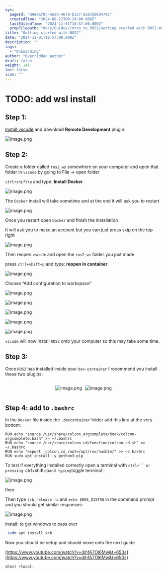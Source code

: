 ```yaml
---
sys:
  pageId: "89e0a78c-4e2b-4070-b327-d28cb0694742"
  createdTime: "2024-08-21T00:24:00.000Z"
  lastEditedTime: "2024-11-01T18:57:00.000Z"
  propFilepath: "docs/Guides/intro_to_ROS2/Getting started with ROS2.md"
title: "Getting started with ROS2"
date: "2024-11-01T18:57:00.000Z"
description: ""
tags:
  - "Onboarding"
author: "Overridden author"
draft: false
weight: 141
toc: false
icon: ""
---
```


# TODO: add wsl install

## Step 1:

[Install vscode](https://code.visualstudio.com/download) and download **Remote Development** plugin:

![image.png](https://prod-files-secure.s3.us-west-2.amazonaws.com/d518164a-d88e-44d1-a4ee-3adb3bd8bce0/efb52993-1881-4a40-b95e-6f020334f022/image.png?X-Amz-Algorithm=AWS4-HMAC-SHA256&X-Amz-Content-Sha256=UNSIGNED-PAYLOAD&X-Amz-Credential=ASIAZI2LB466ULI75UGT%2F20250213%2Fus-west-2%2Fs3%2Faws4_request&X-Amz-Date=20250213T210701Z&X-Amz-Expires=3600&X-Amz-Security-Token=IQoJb3JpZ2luX2VjEPX%2F%2F%2F%2F%2F%2F%2F%2F%2F%2FwEaCXVzLXdlc3QtMiJHMEUCIQCJaRFxr8fPQZ0HeQkpUfyIS52b%2Ba0NyaJtMDqomcKbzQIgT1Dq6%2FsUkymkSakpq18I7vrK8yzOf8EK1lCNh4vrI44q%2FwMIHhAAGgw2Mzc0MjMxODM4MDUiDJih3PYvop6rieM18yrcA5EIR07i4hJ7gFBJqQmaJmOPhBpoz3RrjlSZP3cNlKDUoUE0wReQgHw48jCO6k%2Fdsliq79%2BuYskTbUASgq7ETBpnuNUctnAME2cHZ9XrPeG%2BvYn3ULLYFAn%2FojyfmMgve9WT16c85KSS9f2Of%2Bpgqf48MI%2BdZCxdOjlrLCyuBKf7Vy8aboMIBzFthQw4awgVTW2zXm8y%2BNrXu7DwxkVjL8QS%2Bv%2Bb1qV2WA2wxOSrNjNqWDVBAK89LON09pxJ12fiQssJinbycw6fsbxB2JU7CUc3IPDBPAlHRDML2CqyHfHN9%2FdT9Ch%2FnBhEdOjvGYIUl6pTfCeNyc0KQJGH5isg68UhuxR4YXvpkMQMQeUyqCyCG8HGq5byuF4WySiHayTOrIpnlDkVM23V07%2BaE9E3YDYo90ka3M%2FDNRbf8ZDM12A7qQ1zQfPpp0i7BmjAHxJwEOl7X7bK5wiPQQipC%2BLZvO01x8J9up5j%2B4gUohhP4t5OYZKO9zEdTQr9ZBeEij%2F1gUIXNGtRilsNCtavsjKMdjvkVOyRRO2YCbM1xY%2BkZXW1Bo9WEIO8d%2Bib%2BcLKN8gv%2BWhh2Hwf4Lh3lag3ohvCd3FH3vV1tC7tC3r%2FLQNKvwIvIxWhQNPaitj2O%2F%2FvMN%2Brub0GOqUB%2FSy9GT1138TYoF7xd%2BeEiOPTXJ5pYRkrjDxzyClULBJgakLgNB3RqT5naitA83%2F3dI4xuiEkxR27tE0CeGOT5nS%2Fu7M5563R4uDNAJ0tEuGS2sLBEPK4Gs2ACvNKOLoLH25fMPz9%2B%2B5uDuq5GtxIIYDxPqz5gbJlSf45Hh67QwswnqJiRbR3GB3FKNfGmO1tc9%2FssprxJx3W99iAX5fMV4SbTRUb&X-Amz-Signature=c2b76e2af842df25e28b35bc209c6188dd2c5ae87104d720dab546e64e08678b&X-Amz-SignedHeaders=host&x-id=GetObject)

## Step 2:

Create a folder called `ros2_ws` somewhere on your computer and open that folder in `vscode` by going to File → open folder 

`ctrl+shift+p` and type: **Install Docker**

![image.png](https://prod-files-secure.s3.us-west-2.amazonaws.com/d518164a-d88e-44d1-a4ee-3adb3bd8bce0/2269dc0e-1cd5-47ff-bceb-c04ad9b2eab0/image.png?X-Amz-Algorithm=AWS4-HMAC-SHA256&X-Amz-Content-Sha256=UNSIGNED-PAYLOAD&X-Amz-Credential=ASIAZI2LB466ULI75UGT%2F20250213%2Fus-west-2%2Fs3%2Faws4_request&X-Amz-Date=20250213T210701Z&X-Amz-Expires=3600&X-Amz-Security-Token=IQoJb3JpZ2luX2VjEPX%2F%2F%2F%2F%2F%2F%2F%2F%2F%2FwEaCXVzLXdlc3QtMiJHMEUCIQCJaRFxr8fPQZ0HeQkpUfyIS52b%2Ba0NyaJtMDqomcKbzQIgT1Dq6%2FsUkymkSakpq18I7vrK8yzOf8EK1lCNh4vrI44q%2FwMIHhAAGgw2Mzc0MjMxODM4MDUiDJih3PYvop6rieM18yrcA5EIR07i4hJ7gFBJqQmaJmOPhBpoz3RrjlSZP3cNlKDUoUE0wReQgHw48jCO6k%2Fdsliq79%2BuYskTbUASgq7ETBpnuNUctnAME2cHZ9XrPeG%2BvYn3ULLYFAn%2FojyfmMgve9WT16c85KSS9f2Of%2Bpgqf48MI%2BdZCxdOjlrLCyuBKf7Vy8aboMIBzFthQw4awgVTW2zXm8y%2BNrXu7DwxkVjL8QS%2Bv%2Bb1qV2WA2wxOSrNjNqWDVBAK89LON09pxJ12fiQssJinbycw6fsbxB2JU7CUc3IPDBPAlHRDML2CqyHfHN9%2FdT9Ch%2FnBhEdOjvGYIUl6pTfCeNyc0KQJGH5isg68UhuxR4YXvpkMQMQeUyqCyCG8HGq5byuF4WySiHayTOrIpnlDkVM23V07%2BaE9E3YDYo90ka3M%2FDNRbf8ZDM12A7qQ1zQfPpp0i7BmjAHxJwEOl7X7bK5wiPQQipC%2BLZvO01x8J9up5j%2B4gUohhP4t5OYZKO9zEdTQr9ZBeEij%2F1gUIXNGtRilsNCtavsjKMdjvkVOyRRO2YCbM1xY%2BkZXW1Bo9WEIO8d%2Bib%2BcLKN8gv%2BWhh2Hwf4Lh3lag3ohvCd3FH3vV1tC7tC3r%2FLQNKvwIvIxWhQNPaitj2O%2F%2FvMN%2Brub0GOqUB%2FSy9GT1138TYoF7xd%2BeEiOPTXJ5pYRkrjDxzyClULBJgakLgNB3RqT5naitA83%2F3dI4xuiEkxR27tE0CeGOT5nS%2Fu7M5563R4uDNAJ0tEuGS2sLBEPK4Gs2ACvNKOLoLH25fMPz9%2B%2B5uDuq5GtxIIYDxPqz5gbJlSf45Hh67QwswnqJiRbR3GB3FKNfGmO1tc9%2FssprxJx3W99iAX5fMV4SbTRUb&X-Amz-Signature=bb3f9ac041966f1b981ef2b1276c422ce4283620791f896255d7272cbab8725b&X-Amz-SignedHeaders=host&x-id=GetObject)

The `Docker` install will take sometime and at the end it will ask you to restart

![image.png](https://prod-files-secure.s3.us-west-2.amazonaws.com/d518164a-d88e-44d1-a4ee-3adb3bd8bce0/ed233f78-be33-4b1f-b89c-9c346c0e961e/image.png?X-Amz-Algorithm=AWS4-HMAC-SHA256&X-Amz-Content-Sha256=UNSIGNED-PAYLOAD&X-Amz-Credential=ASIAZI2LB466ULI75UGT%2F20250213%2Fus-west-2%2Fs3%2Faws4_request&X-Amz-Date=20250213T210701Z&X-Amz-Expires=3600&X-Amz-Security-Token=IQoJb3JpZ2luX2VjEPX%2F%2F%2F%2F%2F%2F%2F%2F%2F%2FwEaCXVzLXdlc3QtMiJHMEUCIQCJaRFxr8fPQZ0HeQkpUfyIS52b%2Ba0NyaJtMDqomcKbzQIgT1Dq6%2FsUkymkSakpq18I7vrK8yzOf8EK1lCNh4vrI44q%2FwMIHhAAGgw2Mzc0MjMxODM4MDUiDJih3PYvop6rieM18yrcA5EIR07i4hJ7gFBJqQmaJmOPhBpoz3RrjlSZP3cNlKDUoUE0wReQgHw48jCO6k%2Fdsliq79%2BuYskTbUASgq7ETBpnuNUctnAME2cHZ9XrPeG%2BvYn3ULLYFAn%2FojyfmMgve9WT16c85KSS9f2Of%2Bpgqf48MI%2BdZCxdOjlrLCyuBKf7Vy8aboMIBzFthQw4awgVTW2zXm8y%2BNrXu7DwxkVjL8QS%2Bv%2Bb1qV2WA2wxOSrNjNqWDVBAK89LON09pxJ12fiQssJinbycw6fsbxB2JU7CUc3IPDBPAlHRDML2CqyHfHN9%2FdT9Ch%2FnBhEdOjvGYIUl6pTfCeNyc0KQJGH5isg68UhuxR4YXvpkMQMQeUyqCyCG8HGq5byuF4WySiHayTOrIpnlDkVM23V07%2BaE9E3YDYo90ka3M%2FDNRbf8ZDM12A7qQ1zQfPpp0i7BmjAHxJwEOl7X7bK5wiPQQipC%2BLZvO01x8J9up5j%2B4gUohhP4t5OYZKO9zEdTQr9ZBeEij%2F1gUIXNGtRilsNCtavsjKMdjvkVOyRRO2YCbM1xY%2BkZXW1Bo9WEIO8d%2Bib%2BcLKN8gv%2BWhh2Hwf4Lh3lag3ohvCd3FH3vV1tC7tC3r%2FLQNKvwIvIxWhQNPaitj2O%2F%2FvMN%2Brub0GOqUB%2FSy9GT1138TYoF7xd%2BeEiOPTXJ5pYRkrjDxzyClULBJgakLgNB3RqT5naitA83%2F3dI4xuiEkxR27tE0CeGOT5nS%2Fu7M5563R4uDNAJ0tEuGS2sLBEPK4Gs2ACvNKOLoLH25fMPz9%2B%2B5uDuq5GtxIIYDxPqz5gbJlSf45Hh67QwswnqJiRbR3GB3FKNfGmO1tc9%2FssprxJx3W99iAX5fMV4SbTRUb&X-Amz-Signature=dd00f37fc3fe445f195ce4d77c1d62f805167994ed591c78d637f86410990328&X-Amz-SignedHeaders=host&x-id=GetObject)

Once you restart open `Docker` and finish the installation

It will ask you to make an account but you can just press skip on the top right

![image.png](https://prod-files-secure.s3.us-west-2.amazonaws.com/d518164a-d88e-44d1-a4ee-3adb3bd8bce0/21010ad9-1659-4fd9-9f59-9932a09b2a3d/image.png?X-Amz-Algorithm=AWS4-HMAC-SHA256&X-Amz-Content-Sha256=UNSIGNED-PAYLOAD&X-Amz-Credential=ASIAZI2LB466ULI75UGT%2F20250213%2Fus-west-2%2Fs3%2Faws4_request&X-Amz-Date=20250213T210701Z&X-Amz-Expires=3600&X-Amz-Security-Token=IQoJb3JpZ2luX2VjEPX%2F%2F%2F%2F%2F%2F%2F%2F%2F%2FwEaCXVzLXdlc3QtMiJHMEUCIQCJaRFxr8fPQZ0HeQkpUfyIS52b%2Ba0NyaJtMDqomcKbzQIgT1Dq6%2FsUkymkSakpq18I7vrK8yzOf8EK1lCNh4vrI44q%2FwMIHhAAGgw2Mzc0MjMxODM4MDUiDJih3PYvop6rieM18yrcA5EIR07i4hJ7gFBJqQmaJmOPhBpoz3RrjlSZP3cNlKDUoUE0wReQgHw48jCO6k%2Fdsliq79%2BuYskTbUASgq7ETBpnuNUctnAME2cHZ9XrPeG%2BvYn3ULLYFAn%2FojyfmMgve9WT16c85KSS9f2Of%2Bpgqf48MI%2BdZCxdOjlrLCyuBKf7Vy8aboMIBzFthQw4awgVTW2zXm8y%2BNrXu7DwxkVjL8QS%2Bv%2Bb1qV2WA2wxOSrNjNqWDVBAK89LON09pxJ12fiQssJinbycw6fsbxB2JU7CUc3IPDBPAlHRDML2CqyHfHN9%2FdT9Ch%2FnBhEdOjvGYIUl6pTfCeNyc0KQJGH5isg68UhuxR4YXvpkMQMQeUyqCyCG8HGq5byuF4WySiHayTOrIpnlDkVM23V07%2BaE9E3YDYo90ka3M%2FDNRbf8ZDM12A7qQ1zQfPpp0i7BmjAHxJwEOl7X7bK5wiPQQipC%2BLZvO01x8J9up5j%2B4gUohhP4t5OYZKO9zEdTQr9ZBeEij%2F1gUIXNGtRilsNCtavsjKMdjvkVOyRRO2YCbM1xY%2BkZXW1Bo9WEIO8d%2Bib%2BcLKN8gv%2BWhh2Hwf4Lh3lag3ohvCd3FH3vV1tC7tC3r%2FLQNKvwIvIxWhQNPaitj2O%2F%2FvMN%2Brub0GOqUB%2FSy9GT1138TYoF7xd%2BeEiOPTXJ5pYRkrjDxzyClULBJgakLgNB3RqT5naitA83%2F3dI4xuiEkxR27tE0CeGOT5nS%2Fu7M5563R4uDNAJ0tEuGS2sLBEPK4Gs2ACvNKOLoLH25fMPz9%2B%2B5uDuq5GtxIIYDxPqz5gbJlSf45Hh67QwswnqJiRbR3GB3FKNfGmO1tc9%2FssprxJx3W99iAX5fMV4SbTRUb&X-Amz-Signature=efa0af1d62fd87e21af46ef5d01dfec22163aefbdb71457d770cf4f4c4910dd6&X-Amz-SignedHeaders=host&x-id=GetObject)

Then reopen `vscode` and open the `ros2_ws` folder you just made

press `ctrl+shift+p` and type: **reopen in container**

![image.png](https://prod-files-secure.s3.us-west-2.amazonaws.com/d518164a-d88e-44d1-a4ee-3adb3bd8bce0/4e93b8c2-41ad-488c-8095-c74205196118/image.png?X-Amz-Algorithm=AWS4-HMAC-SHA256&X-Amz-Content-Sha256=UNSIGNED-PAYLOAD&X-Amz-Credential=ASIAZI2LB466ULI75UGT%2F20250213%2Fus-west-2%2Fs3%2Faws4_request&X-Amz-Date=20250213T210701Z&X-Amz-Expires=3600&X-Amz-Security-Token=IQoJb3JpZ2luX2VjEPX%2F%2F%2F%2F%2F%2F%2F%2F%2F%2FwEaCXVzLXdlc3QtMiJHMEUCIQCJaRFxr8fPQZ0HeQkpUfyIS52b%2Ba0NyaJtMDqomcKbzQIgT1Dq6%2FsUkymkSakpq18I7vrK8yzOf8EK1lCNh4vrI44q%2FwMIHhAAGgw2Mzc0MjMxODM4MDUiDJih3PYvop6rieM18yrcA5EIR07i4hJ7gFBJqQmaJmOPhBpoz3RrjlSZP3cNlKDUoUE0wReQgHw48jCO6k%2Fdsliq79%2BuYskTbUASgq7ETBpnuNUctnAME2cHZ9XrPeG%2BvYn3ULLYFAn%2FojyfmMgve9WT16c85KSS9f2Of%2Bpgqf48MI%2BdZCxdOjlrLCyuBKf7Vy8aboMIBzFthQw4awgVTW2zXm8y%2BNrXu7DwxkVjL8QS%2Bv%2Bb1qV2WA2wxOSrNjNqWDVBAK89LON09pxJ12fiQssJinbycw6fsbxB2JU7CUc3IPDBPAlHRDML2CqyHfHN9%2FdT9Ch%2FnBhEdOjvGYIUl6pTfCeNyc0KQJGH5isg68UhuxR4YXvpkMQMQeUyqCyCG8HGq5byuF4WySiHayTOrIpnlDkVM23V07%2BaE9E3YDYo90ka3M%2FDNRbf8ZDM12A7qQ1zQfPpp0i7BmjAHxJwEOl7X7bK5wiPQQipC%2BLZvO01x8J9up5j%2B4gUohhP4t5OYZKO9zEdTQr9ZBeEij%2F1gUIXNGtRilsNCtavsjKMdjvkVOyRRO2YCbM1xY%2BkZXW1Bo9WEIO8d%2Bib%2BcLKN8gv%2BWhh2Hwf4Lh3lag3ohvCd3FH3vV1tC7tC3r%2FLQNKvwIvIxWhQNPaitj2O%2F%2FvMN%2Brub0GOqUB%2FSy9GT1138TYoF7xd%2BeEiOPTXJ5pYRkrjDxzyClULBJgakLgNB3RqT5naitA83%2F3dI4xuiEkxR27tE0CeGOT5nS%2Fu7M5563R4uDNAJ0tEuGS2sLBEPK4Gs2ACvNKOLoLH25fMPz9%2B%2B5uDuq5GtxIIYDxPqz5gbJlSf45Hh67QwswnqJiRbR3GB3FKNfGmO1tc9%2FssprxJx3W99iAX5fMV4SbTRUb&X-Amz-Signature=2bc775ce7a64c3d8cf909823db73f303caeb5238b61a4f6bed0eb2637b1855b4&X-Amz-SignedHeaders=host&x-id=GetObject)

Choose “Add configuration to workspace”

![image.png](https://prod-files-secure.s3.us-west-2.amazonaws.com/d518164a-d88e-44d1-a4ee-3adb3bd8bce0/9560b282-5060-4989-ba37-97e7b2c22476/image.png?X-Amz-Algorithm=AWS4-HMAC-SHA256&X-Amz-Content-Sha256=UNSIGNED-PAYLOAD&X-Amz-Credential=ASIAZI2LB466ULI75UGT%2F20250213%2Fus-west-2%2Fs3%2Faws4_request&X-Amz-Date=20250213T210701Z&X-Amz-Expires=3600&X-Amz-Security-Token=IQoJb3JpZ2luX2VjEPX%2F%2F%2F%2F%2F%2F%2F%2F%2F%2FwEaCXVzLXdlc3QtMiJHMEUCIQCJaRFxr8fPQZ0HeQkpUfyIS52b%2Ba0NyaJtMDqomcKbzQIgT1Dq6%2FsUkymkSakpq18I7vrK8yzOf8EK1lCNh4vrI44q%2FwMIHhAAGgw2Mzc0MjMxODM4MDUiDJih3PYvop6rieM18yrcA5EIR07i4hJ7gFBJqQmaJmOPhBpoz3RrjlSZP3cNlKDUoUE0wReQgHw48jCO6k%2Fdsliq79%2BuYskTbUASgq7ETBpnuNUctnAME2cHZ9XrPeG%2BvYn3ULLYFAn%2FojyfmMgve9WT16c85KSS9f2Of%2Bpgqf48MI%2BdZCxdOjlrLCyuBKf7Vy8aboMIBzFthQw4awgVTW2zXm8y%2BNrXu7DwxkVjL8QS%2Bv%2Bb1qV2WA2wxOSrNjNqWDVBAK89LON09pxJ12fiQssJinbycw6fsbxB2JU7CUc3IPDBPAlHRDML2CqyHfHN9%2FdT9Ch%2FnBhEdOjvGYIUl6pTfCeNyc0KQJGH5isg68UhuxR4YXvpkMQMQeUyqCyCG8HGq5byuF4WySiHayTOrIpnlDkVM23V07%2BaE9E3YDYo90ka3M%2FDNRbf8ZDM12A7qQ1zQfPpp0i7BmjAHxJwEOl7X7bK5wiPQQipC%2BLZvO01x8J9up5j%2B4gUohhP4t5OYZKO9zEdTQr9ZBeEij%2F1gUIXNGtRilsNCtavsjKMdjvkVOyRRO2YCbM1xY%2BkZXW1Bo9WEIO8d%2Bib%2BcLKN8gv%2BWhh2Hwf4Lh3lag3ohvCd3FH3vV1tC7tC3r%2FLQNKvwIvIxWhQNPaitj2O%2F%2FvMN%2Brub0GOqUB%2FSy9GT1138TYoF7xd%2BeEiOPTXJ5pYRkrjDxzyClULBJgakLgNB3RqT5naitA83%2F3dI4xuiEkxR27tE0CeGOT5nS%2Fu7M5563R4uDNAJ0tEuGS2sLBEPK4Gs2ACvNKOLoLH25fMPz9%2B%2B5uDuq5GtxIIYDxPqz5gbJlSf45Hh67QwswnqJiRbR3GB3FKNfGmO1tc9%2FssprxJx3W99iAX5fMV4SbTRUb&X-Amz-Signature=41520b53df1f6acb0c6ebdc8bb399a4d78fdb32526ad6941af770a877f7aae8c&X-Amz-SignedHeaders=host&x-id=GetObject)

![image.png](https://prod-files-secure.s3.us-west-2.amazonaws.com/d518164a-d88e-44d1-a4ee-3adb3bd8bce0/2ee63f81-886b-48e8-a553-dc6e5eac99e4/image.png?X-Amz-Algorithm=AWS4-HMAC-SHA256&X-Amz-Content-Sha256=UNSIGNED-PAYLOAD&X-Amz-Credential=ASIAZI2LB466ULI75UGT%2F20250213%2Fus-west-2%2Fs3%2Faws4_request&X-Amz-Date=20250213T210701Z&X-Amz-Expires=3600&X-Amz-Security-Token=IQoJb3JpZ2luX2VjEPX%2F%2F%2F%2F%2F%2F%2F%2F%2F%2FwEaCXVzLXdlc3QtMiJHMEUCIQCJaRFxr8fPQZ0HeQkpUfyIS52b%2Ba0NyaJtMDqomcKbzQIgT1Dq6%2FsUkymkSakpq18I7vrK8yzOf8EK1lCNh4vrI44q%2FwMIHhAAGgw2Mzc0MjMxODM4MDUiDJih3PYvop6rieM18yrcA5EIR07i4hJ7gFBJqQmaJmOPhBpoz3RrjlSZP3cNlKDUoUE0wReQgHw48jCO6k%2Fdsliq79%2BuYskTbUASgq7ETBpnuNUctnAME2cHZ9XrPeG%2BvYn3ULLYFAn%2FojyfmMgve9WT16c85KSS9f2Of%2Bpgqf48MI%2BdZCxdOjlrLCyuBKf7Vy8aboMIBzFthQw4awgVTW2zXm8y%2BNrXu7DwxkVjL8QS%2Bv%2Bb1qV2WA2wxOSrNjNqWDVBAK89LON09pxJ12fiQssJinbycw6fsbxB2JU7CUc3IPDBPAlHRDML2CqyHfHN9%2FdT9Ch%2FnBhEdOjvGYIUl6pTfCeNyc0KQJGH5isg68UhuxR4YXvpkMQMQeUyqCyCG8HGq5byuF4WySiHayTOrIpnlDkVM23V07%2BaE9E3YDYo90ka3M%2FDNRbf8ZDM12A7qQ1zQfPpp0i7BmjAHxJwEOl7X7bK5wiPQQipC%2BLZvO01x8J9up5j%2B4gUohhP4t5OYZKO9zEdTQr9ZBeEij%2F1gUIXNGtRilsNCtavsjKMdjvkVOyRRO2YCbM1xY%2BkZXW1Bo9WEIO8d%2Bib%2BcLKN8gv%2BWhh2Hwf4Lh3lag3ohvCd3FH3vV1tC7tC3r%2FLQNKvwIvIxWhQNPaitj2O%2F%2FvMN%2Brub0GOqUB%2FSy9GT1138TYoF7xd%2BeEiOPTXJ5pYRkrjDxzyClULBJgakLgNB3RqT5naitA83%2F3dI4xuiEkxR27tE0CeGOT5nS%2Fu7M5563R4uDNAJ0tEuGS2sLBEPK4Gs2ACvNKOLoLH25fMPz9%2B%2B5uDuq5GtxIIYDxPqz5gbJlSf45Hh67QwswnqJiRbR3GB3FKNfGmO1tc9%2FssprxJx3W99iAX5fMV4SbTRUb&X-Amz-Signature=314d5db2e8d7a55d22f217b4248b3763a9538fa0de1901d1ec1d1fce74f3189f&X-Amz-SignedHeaders=host&x-id=GetObject)

![image.png](https://prod-files-secure.s3.us-west-2.amazonaws.com/d518164a-d88e-44d1-a4ee-3adb3bd8bce0/ae1580b2-b048-407e-aed9-b584224a7a04/image.png?X-Amz-Algorithm=AWS4-HMAC-SHA256&X-Amz-Content-Sha256=UNSIGNED-PAYLOAD&X-Amz-Credential=ASIAZI2LB466ULI75UGT%2F20250213%2Fus-west-2%2Fs3%2Faws4_request&X-Amz-Date=20250213T210701Z&X-Amz-Expires=3600&X-Amz-Security-Token=IQoJb3JpZ2luX2VjEPX%2F%2F%2F%2F%2F%2F%2F%2F%2F%2FwEaCXVzLXdlc3QtMiJHMEUCIQCJaRFxr8fPQZ0HeQkpUfyIS52b%2Ba0NyaJtMDqomcKbzQIgT1Dq6%2FsUkymkSakpq18I7vrK8yzOf8EK1lCNh4vrI44q%2FwMIHhAAGgw2Mzc0MjMxODM4MDUiDJih3PYvop6rieM18yrcA5EIR07i4hJ7gFBJqQmaJmOPhBpoz3RrjlSZP3cNlKDUoUE0wReQgHw48jCO6k%2Fdsliq79%2BuYskTbUASgq7ETBpnuNUctnAME2cHZ9XrPeG%2BvYn3ULLYFAn%2FojyfmMgve9WT16c85KSS9f2Of%2Bpgqf48MI%2BdZCxdOjlrLCyuBKf7Vy8aboMIBzFthQw4awgVTW2zXm8y%2BNrXu7DwxkVjL8QS%2Bv%2Bb1qV2WA2wxOSrNjNqWDVBAK89LON09pxJ12fiQssJinbycw6fsbxB2JU7CUc3IPDBPAlHRDML2CqyHfHN9%2FdT9Ch%2FnBhEdOjvGYIUl6pTfCeNyc0KQJGH5isg68UhuxR4YXvpkMQMQeUyqCyCG8HGq5byuF4WySiHayTOrIpnlDkVM23V07%2BaE9E3YDYo90ka3M%2FDNRbf8ZDM12A7qQ1zQfPpp0i7BmjAHxJwEOl7X7bK5wiPQQipC%2BLZvO01x8J9up5j%2B4gUohhP4t5OYZKO9zEdTQr9ZBeEij%2F1gUIXNGtRilsNCtavsjKMdjvkVOyRRO2YCbM1xY%2BkZXW1Bo9WEIO8d%2Bib%2BcLKN8gv%2BWhh2Hwf4Lh3lag3ohvCd3FH3vV1tC7tC3r%2FLQNKvwIvIxWhQNPaitj2O%2F%2FvMN%2Brub0GOqUB%2FSy9GT1138TYoF7xd%2BeEiOPTXJ5pYRkrjDxzyClULBJgakLgNB3RqT5naitA83%2F3dI4xuiEkxR27tE0CeGOT5nS%2Fu7M5563R4uDNAJ0tEuGS2sLBEPK4Gs2ACvNKOLoLH25fMPz9%2B%2B5uDuq5GtxIIYDxPqz5gbJlSf45Hh67QwswnqJiRbR3GB3FKNfGmO1tc9%2FssprxJx3W99iAX5fMV4SbTRUb&X-Amz-Signature=faca26d80e3a25e960fcc2272ac90190e9ef2044ca1c9705dd052acda7bf8c57&X-Amz-SignedHeaders=host&x-id=GetObject)

![image.png](https://prod-files-secure.s3.us-west-2.amazonaws.com/d518164a-d88e-44d1-a4ee-3adb3bd8bce0/53255b28-f75e-430f-b9e3-c0ac8577e42b/image.png?X-Amz-Algorithm=AWS4-HMAC-SHA256&X-Amz-Content-Sha256=UNSIGNED-PAYLOAD&X-Amz-Credential=ASIAZI2LB466ULI75UGT%2F20250213%2Fus-west-2%2Fs3%2Faws4_request&X-Amz-Date=20250213T210701Z&X-Amz-Expires=3600&X-Amz-Security-Token=IQoJb3JpZ2luX2VjEPX%2F%2F%2F%2F%2F%2F%2F%2F%2F%2FwEaCXVzLXdlc3QtMiJHMEUCIQCJaRFxr8fPQZ0HeQkpUfyIS52b%2Ba0NyaJtMDqomcKbzQIgT1Dq6%2FsUkymkSakpq18I7vrK8yzOf8EK1lCNh4vrI44q%2FwMIHhAAGgw2Mzc0MjMxODM4MDUiDJih3PYvop6rieM18yrcA5EIR07i4hJ7gFBJqQmaJmOPhBpoz3RrjlSZP3cNlKDUoUE0wReQgHw48jCO6k%2Fdsliq79%2BuYskTbUASgq7ETBpnuNUctnAME2cHZ9XrPeG%2BvYn3ULLYFAn%2FojyfmMgve9WT16c85KSS9f2Of%2Bpgqf48MI%2BdZCxdOjlrLCyuBKf7Vy8aboMIBzFthQw4awgVTW2zXm8y%2BNrXu7DwxkVjL8QS%2Bv%2Bb1qV2WA2wxOSrNjNqWDVBAK89LON09pxJ12fiQssJinbycw6fsbxB2JU7CUc3IPDBPAlHRDML2CqyHfHN9%2FdT9Ch%2FnBhEdOjvGYIUl6pTfCeNyc0KQJGH5isg68UhuxR4YXvpkMQMQeUyqCyCG8HGq5byuF4WySiHayTOrIpnlDkVM23V07%2BaE9E3YDYo90ka3M%2FDNRbf8ZDM12A7qQ1zQfPpp0i7BmjAHxJwEOl7X7bK5wiPQQipC%2BLZvO01x8J9up5j%2B4gUohhP4t5OYZKO9zEdTQr9ZBeEij%2F1gUIXNGtRilsNCtavsjKMdjvkVOyRRO2YCbM1xY%2BkZXW1Bo9WEIO8d%2Bib%2BcLKN8gv%2BWhh2Hwf4Lh3lag3ohvCd3FH3vV1tC7tC3r%2FLQNKvwIvIxWhQNPaitj2O%2F%2FvMN%2Brub0GOqUB%2FSy9GT1138TYoF7xd%2BeEiOPTXJ5pYRkrjDxzyClULBJgakLgNB3RqT5naitA83%2F3dI4xuiEkxR27tE0CeGOT5nS%2Fu7M5563R4uDNAJ0tEuGS2sLBEPK4Gs2ACvNKOLoLH25fMPz9%2B%2B5uDuq5GtxIIYDxPqz5gbJlSf45Hh67QwswnqJiRbR3GB3FKNfGmO1tc9%2FssprxJx3W99iAX5fMV4SbTRUb&X-Amz-Signature=fa8bc16b6643a433117a3c89b343228a5e95aa56e127af8b0210f332072fd99b&X-Amz-SignedHeaders=host&x-id=GetObject)

![image.png](https://prod-files-secure.s3.us-west-2.amazonaws.com/d518164a-d88e-44d1-a4ee-3adb3bd8bce0/7c562767-5af9-4ffb-97d1-327bcdf4ee00/image.png?X-Amz-Algorithm=AWS4-HMAC-SHA256&X-Amz-Content-Sha256=UNSIGNED-PAYLOAD&X-Amz-Credential=ASIAZI2LB466ULI75UGT%2F20250213%2Fus-west-2%2Fs3%2Faws4_request&X-Amz-Date=20250213T210701Z&X-Amz-Expires=3600&X-Amz-Security-Token=IQoJb3JpZ2luX2VjEPX%2F%2F%2F%2F%2F%2F%2F%2F%2F%2FwEaCXVzLXdlc3QtMiJHMEUCIQCJaRFxr8fPQZ0HeQkpUfyIS52b%2Ba0NyaJtMDqomcKbzQIgT1Dq6%2FsUkymkSakpq18I7vrK8yzOf8EK1lCNh4vrI44q%2FwMIHhAAGgw2Mzc0MjMxODM4MDUiDJih3PYvop6rieM18yrcA5EIR07i4hJ7gFBJqQmaJmOPhBpoz3RrjlSZP3cNlKDUoUE0wReQgHw48jCO6k%2Fdsliq79%2BuYskTbUASgq7ETBpnuNUctnAME2cHZ9XrPeG%2BvYn3ULLYFAn%2FojyfmMgve9WT16c85KSS9f2Of%2Bpgqf48MI%2BdZCxdOjlrLCyuBKf7Vy8aboMIBzFthQw4awgVTW2zXm8y%2BNrXu7DwxkVjL8QS%2Bv%2Bb1qV2WA2wxOSrNjNqWDVBAK89LON09pxJ12fiQssJinbycw6fsbxB2JU7CUc3IPDBPAlHRDML2CqyHfHN9%2FdT9Ch%2FnBhEdOjvGYIUl6pTfCeNyc0KQJGH5isg68UhuxR4YXvpkMQMQeUyqCyCG8HGq5byuF4WySiHayTOrIpnlDkVM23V07%2BaE9E3YDYo90ka3M%2FDNRbf8ZDM12A7qQ1zQfPpp0i7BmjAHxJwEOl7X7bK5wiPQQipC%2BLZvO01x8J9up5j%2B4gUohhP4t5OYZKO9zEdTQr9ZBeEij%2F1gUIXNGtRilsNCtavsjKMdjvkVOyRRO2YCbM1xY%2BkZXW1Bo9WEIO8d%2Bib%2BcLKN8gv%2BWhh2Hwf4Lh3lag3ohvCd3FH3vV1tC7tC3r%2FLQNKvwIvIxWhQNPaitj2O%2F%2FvMN%2Brub0GOqUB%2FSy9GT1138TYoF7xd%2BeEiOPTXJ5pYRkrjDxzyClULBJgakLgNB3RqT5naitA83%2F3dI4xuiEkxR27tE0CeGOT5nS%2Fu7M5563R4uDNAJ0tEuGS2sLBEPK4Gs2ACvNKOLoLH25fMPz9%2B%2B5uDuq5GtxIIYDxPqz5gbJlSf45Hh67QwswnqJiRbR3GB3FKNfGmO1tc9%2FssprxJx3W99iAX5fMV4SbTRUb&X-Amz-Signature=cdc20171b8c264cb3bf69445918a30a5b89d7d4dc5fb9f882fb707392d80ff0f&X-Amz-SignedHeaders=host&x-id=GetObject)

`vscode` will now install `ROS2` onto your computer so this may take some time.

## Step 3:

Once `ROS2` has installed inside your `dev-container` I recommend you install these two plugins:

<div style="display: flex;flex-direction: row; column-gap:10px; max-width: 630px;justify-content: center;">
<div>

![image.png](https://prod-files-secure.s3.us-west-2.amazonaws.com/d518164a-d88e-44d1-a4ee-3adb3bd8bce0/3fc3d550-5a54-4ba1-ba6b-faa01cdb7369/image.png?X-Amz-Algorithm=AWS4-HMAC-SHA256&X-Amz-Content-Sha256=UNSIGNED-PAYLOAD&X-Amz-Credential=ASIAZI2LB466ZWEMYEFU%2F20250213%2Fus-west-2%2Fs3%2Faws4_request&X-Amz-Date=20250213T210703Z&X-Amz-Expires=3600&X-Amz-Security-Token=IQoJb3JpZ2luX2VjEPX%2F%2F%2F%2F%2F%2F%2F%2F%2F%2FwEaCXVzLXdlc3QtMiJGMEQCIArcaJipJJ6kMdXPWqMPcR%2FfYbjD2Y1qQWEeFKOP1ZvHAiAFoXZ2sOfZqncqLlHQCdJ8BW2IExgjLY7%2B3cOQpX3t%2BSr%2FAwgeEAAaDDYzNzQyMzE4MzgwNSIMBcbkJ7fk5PLyJMFUKtwDmmDwyd8bHlj%2FN5aJY0AGGX3IUl4kA69UsALShtGFnrZOSwNuIe2IE%2F8tMpFkLVwe45u73Q61Ie8t12L8xfGExEbVbwXhMrb%2FhIE0AP%2FWvnu2IkfNqg979cpnRQxoZSfamnizMtViLvenVAkv32XryKN7c%2FRfmpCcImiyIx0yoMMlpvXfImVCdmrn%2B2I7i8MN8RzmHPs3kKVL9%2By%2BILTcYmEPJfrvE%2BfagEdKiAuxcg14kMhHfygZl0Sc3iG0RHfb8UCWj6o%2FKZkO0P%2BX0F6DEpHi8axHA2mWMrfO2RU6KZvyZOj9v73cXDTSmJWa8c66JRpLFHazmcVKxCwN6DbEurIlDKtAJUj%2FgpVgZggXLMirwIcUG0UwFsh%2F%2BEXCf7xTDRn0q%2FddBth3AZy7cpzvRLeqonz6sgmJy%2BPmb5o8NXDpcSuV%2BcG0sQTqSEUHsWyM7aTj3iwwYbliyDhLXvwOuMusevm19mLeeRJET53SCJrVxTnn1HMlXsYYvPZ23wPgOBt3Wu11dmxPOObYSZdyvcEJ9bq%2FDa6A0D1b%2B3XQYzzVHYIclXMBrqSxnTyCzb5nglxSWEn8i%2B%2B6y9jh5CG3UA6uJcP0d%2B9cjf5hrlwXmaI1jZGM8D6jN0tNTeAwray5vQY6pgENakk4eO%2BtH6PCXNocB0I876Y8%2FuEoI8O74RLsfmnf2CDlhl3b8vQMIRVMfZdOMVWOKoT79dmjFFZkju7ENes0%2BOkMlnbQ4x02r4W4ewfr1iQ9D62lQQmCaiVdE15UkkkmRLQoQ3JOFfbafePj3SnA2KqbJqG%2Fse1J%2BwCWt7emukYR70TvwcZtw4ArIGDVpd073KtjEKxXesrWouISy5z34fgxbGpj&X-Amz-Signature=c50d3a2ca8eda96164b099db2555ddeb2989c8dcea2513df6e060345bbb06630&X-Amz-SignedHeaders=host&x-id=GetObject)

</div>
<div>

![image.png](https://prod-files-secure.s3.us-west-2.amazonaws.com/d518164a-d88e-44d1-a4ee-3adb3bd8bce0/d994cc66-13c2-4093-a5a3-f84cf4601a82/image.png?X-Amz-Algorithm=AWS4-HMAC-SHA256&X-Amz-Content-Sha256=UNSIGNED-PAYLOAD&X-Amz-Credential=ASIAZI2LB466Q2SQMZRV%2F20250213%2Fus-west-2%2Fs3%2Faws4_request&X-Amz-Date=20250213T210703Z&X-Amz-Expires=3600&X-Amz-Security-Token=IQoJb3JpZ2luX2VjEPX%2F%2F%2F%2F%2F%2F%2F%2F%2F%2FwEaCXVzLXdlc3QtMiJGMEQCIDrs2BPJcuqEjlCXb7%2F4%2BYGWEqZEkP1ZUoijFtYjyoMOAiACruZk0VPRMcBQjlcw4qlhQUJ4XXmMY%2F7vE%2BSqfy4E9ir%2FAwgeEAAaDDYzNzQyMzE4MzgwNSIM39FPMUD4EmisXoSpKtwDqEQ8Z%2B3kN7DBIR3bD0bMwgnsJe8D6zNTBugY6G531AliuKGm%2BZvEX9741fCozndeG8F4SMmcHjWm4sAzSFpvmJmiLmhfWL7%2B%2FIXaf7HzK6fvCBz2XkzxQMZWbStHaA30%2F%2Bi92Yr68s2J9TAhJXo5YdC2WoqJW30eohx0dEiLgbWokgU2koZpRI%2FFE1R4tF%2BLuM9SC1jYMC4Xi8NbAWZ1fT2pgZzExJVsuy45eeCh8BFOCdlWj%2F%2BFp%2F7KTqEMAYErTbNXibvazF62gdSROVDF6ZhyP0%2BGH2RjDCJMua37V26lP6wyIYuEjpIt3JLrNy5JIDSGz9SVKkD%2Fl6G2oqGdffKJ%2BecQBX3eLGeaP7ggjgL5lN2byHmcxjYDaxL%2FIyMk0hVr3Kt4FJiqyDTPQgzQoX5jhc9qwzeNypP5cOu%2BswpCpEDtDSDE1KEkpAPTMlrAg3pyvxIcOB8p3G%2B8UjekqUi6BfOSMuSSNPwHtY6ARj4Y2Sxf7gp7hLtgdeyO5BZz17O33ttz4QEnI3R9HzGvUtqfGXbrAyCgtLZhosW6U9QOOdqa%2FVyO%2Fka%2BHeFrAsRGhtB7uuI14D3dECSz7LQDiQZdI5ykHOxOdRPdyVJE1aFIbPS%2BjyHndwED2tYwtKy5vQY6pgEYcSlKjzgBElKnXvKsnluVI2yaErwaxoKOdTxVVqs1nSeby%2B9vDamMr9KyZ9HJnzzJQhk26MAbKbJXXE81JkHVfoBzKlDld%2ByVJLa2yXSueMSbUQqLfNcbLhfaXWNulzgUnwMIvhXwdvlNzwVIyRRWlO5dsdso7kKG3e7k1o5rz0JgCRhOrjKVOVKiyeFHguQtpG%2FD8XNWMU%2FglU%2BJhgamtiRPcL3e&X-Amz-Signature=6a72815899ab375217d19060f4bb8ed0e171c8c5c64bf48ea8f0d0804400d2e6&X-Amz-SignedHeaders=host&x-id=GetObject)

</div>
</div>

## Step 4: add to `.bashrc`

In the `Docker` file inside the `.devcontainer` folder add this line at the very bottom: 

```docker
RUN echo "source /usr/share/colcon_argcomplete/hook/colcon-argcomplete.bash" >> ~/.bashrc
RUN echo "source /usr/share/colcon_cd/function/colcon_cd.sh" >> ~/.bashrc
RUN echo "export _colcon_cd_root=/opt/ros/humble/" >> ~/.bashrc
RUN sudo apt install -y python3-pip 
```

To test if everything installed correctly open a terminal with `ctrl+`` or pressing `ctrl+shift+p` and typing `toggle terminal`:

![image.png](https://prod-files-secure.s3.us-west-2.amazonaws.com/d518164a-d88e-44d1-a4ee-3adb3bd8bce0/6a4943d8-b04e-4c02-9a58-775f3384d1a5/image.png?X-Amz-Algorithm=AWS4-HMAC-SHA256&X-Amz-Content-Sha256=UNSIGNED-PAYLOAD&X-Amz-Credential=ASIAZI2LB466ULI75UGT%2F20250213%2Fus-west-2%2Fs3%2Faws4_request&X-Amz-Date=20250213T210701Z&X-Amz-Expires=3600&X-Amz-Security-Token=IQoJb3JpZ2luX2VjEPX%2F%2F%2F%2F%2F%2F%2F%2F%2F%2FwEaCXVzLXdlc3QtMiJHMEUCIQCJaRFxr8fPQZ0HeQkpUfyIS52b%2Ba0NyaJtMDqomcKbzQIgT1Dq6%2FsUkymkSakpq18I7vrK8yzOf8EK1lCNh4vrI44q%2FwMIHhAAGgw2Mzc0MjMxODM4MDUiDJih3PYvop6rieM18yrcA5EIR07i4hJ7gFBJqQmaJmOPhBpoz3RrjlSZP3cNlKDUoUE0wReQgHw48jCO6k%2Fdsliq79%2BuYskTbUASgq7ETBpnuNUctnAME2cHZ9XrPeG%2BvYn3ULLYFAn%2FojyfmMgve9WT16c85KSS9f2Of%2Bpgqf48MI%2BdZCxdOjlrLCyuBKf7Vy8aboMIBzFthQw4awgVTW2zXm8y%2BNrXu7DwxkVjL8QS%2Bv%2Bb1qV2WA2wxOSrNjNqWDVBAK89LON09pxJ12fiQssJinbycw6fsbxB2JU7CUc3IPDBPAlHRDML2CqyHfHN9%2FdT9Ch%2FnBhEdOjvGYIUl6pTfCeNyc0KQJGH5isg68UhuxR4YXvpkMQMQeUyqCyCG8HGq5byuF4WySiHayTOrIpnlDkVM23V07%2BaE9E3YDYo90ka3M%2FDNRbf8ZDM12A7qQ1zQfPpp0i7BmjAHxJwEOl7X7bK5wiPQQipC%2BLZvO01x8J9up5j%2B4gUohhP4t5OYZKO9zEdTQr9ZBeEij%2F1gUIXNGtRilsNCtavsjKMdjvkVOyRRO2YCbM1xY%2BkZXW1Bo9WEIO8d%2Bib%2BcLKN8gv%2BWhh2Hwf4Lh3lag3ohvCd3FH3vV1tC7tC3r%2FLQNKvwIvIxWhQNPaitj2O%2F%2FvMN%2Brub0GOqUB%2FSy9GT1138TYoF7xd%2BeEiOPTXJ5pYRkrjDxzyClULBJgakLgNB3RqT5naitA83%2F3dI4xuiEkxR27tE0CeGOT5nS%2Fu7M5563R4uDNAJ0tEuGS2sLBEPK4Gs2ACvNKOLoLH25fMPz9%2B%2B5uDuq5GtxIIYDxPqz5gbJlSf45Hh67QwswnqJiRbR3GB3FKNfGmO1tc9%2FssprxJx3W99iAX5fMV4SbTRUb&X-Amz-Signature=a97f073236b4dd52c6b779e67b72958f8a280010fd4303744e69bd2a77f766ae&X-Amz-SignedHeaders=host&x-id=GetObject)

then 

Then type `lsb_release -a` and `echo $ROS_DISTRO` in the command prompt and you should get similar responses:

![image.png](https://prod-files-secure.s3.us-west-2.amazonaws.com/d518164a-d88e-44d1-a4ee-3adb3bd8bce0/3e635dec-a805-4e85-8b9e-d000e5b71a4e/image.png?X-Amz-Algorithm=AWS4-HMAC-SHA256&X-Amz-Content-Sha256=UNSIGNED-PAYLOAD&X-Amz-Credential=ASIAZI2LB466ULI75UGT%2F20250213%2Fus-west-2%2Fs3%2Faws4_request&X-Amz-Date=20250213T210701Z&X-Amz-Expires=3600&X-Amz-Security-Token=IQoJb3JpZ2luX2VjEPX%2F%2F%2F%2F%2F%2F%2F%2F%2F%2FwEaCXVzLXdlc3QtMiJHMEUCIQCJaRFxr8fPQZ0HeQkpUfyIS52b%2Ba0NyaJtMDqomcKbzQIgT1Dq6%2FsUkymkSakpq18I7vrK8yzOf8EK1lCNh4vrI44q%2FwMIHhAAGgw2Mzc0MjMxODM4MDUiDJih3PYvop6rieM18yrcA5EIR07i4hJ7gFBJqQmaJmOPhBpoz3RrjlSZP3cNlKDUoUE0wReQgHw48jCO6k%2Fdsliq79%2BuYskTbUASgq7ETBpnuNUctnAME2cHZ9XrPeG%2BvYn3ULLYFAn%2FojyfmMgve9WT16c85KSS9f2Of%2Bpgqf48MI%2BdZCxdOjlrLCyuBKf7Vy8aboMIBzFthQw4awgVTW2zXm8y%2BNrXu7DwxkVjL8QS%2Bv%2Bb1qV2WA2wxOSrNjNqWDVBAK89LON09pxJ12fiQssJinbycw6fsbxB2JU7CUc3IPDBPAlHRDML2CqyHfHN9%2FdT9Ch%2FnBhEdOjvGYIUl6pTfCeNyc0KQJGH5isg68UhuxR4YXvpkMQMQeUyqCyCG8HGq5byuF4WySiHayTOrIpnlDkVM23V07%2BaE9E3YDYo90ka3M%2FDNRbf8ZDM12A7qQ1zQfPpp0i7BmjAHxJwEOl7X7bK5wiPQQipC%2BLZvO01x8J9up5j%2B4gUohhP4t5OYZKO9zEdTQr9ZBeEij%2F1gUIXNGtRilsNCtavsjKMdjvkVOyRRO2YCbM1xY%2BkZXW1Bo9WEIO8d%2Bib%2BcLKN8gv%2BWhh2Hwf4Lh3lag3ohvCd3FH3vV1tC7tC3r%2FLQNKvwIvIxWhQNPaitj2O%2F%2FvMN%2Brub0GOqUB%2FSy9GT1138TYoF7xd%2BeEiOPTXJ5pYRkrjDxzyClULBJgakLgNB3RqT5naitA83%2F3dI4xuiEkxR27tE0CeGOT5nS%2Fu7M5563R4uDNAJ0tEuGS2sLBEPK4Gs2ACvNKOLoLH25fMPz9%2B%2B5uDuq5GtxIIYDxPqz5gbJlSf45Hh67QwswnqJiRbR3GB3FKNfGmO1tc9%2FssprxJx3W99iAX5fMV4SbTRUb&X-Amz-Signature=10efea637d5a57214e1e58f17258a34182eac3e30fe605db92ed30ff21e53f4f&X-Amz-SignedHeaders=host&x-id=GetObject)

Install:  to get windows to pass over

```bash
 sudo apt install xcb
```

Now you should be setup and should move onto the next guide 

[https://www.youtube.com/watch?v=dihfA7Ol6Mw&t=650s](https://www.youtube.com/watch?v=dihfA7Ol6Mw&t=650s)

```python
xhost +local:
```
